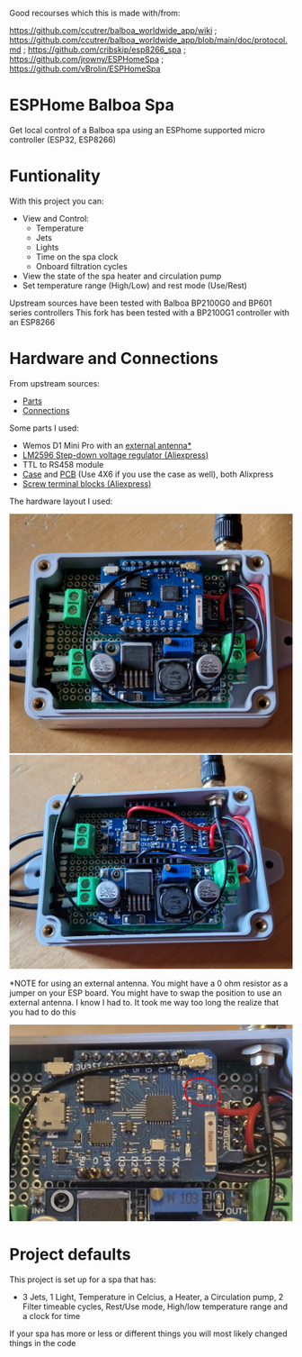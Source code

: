 Good recourses which this is made with/from:

https://github.com/ccutrer/balboa_worldwide_app/wiki ; https://github.com/ccutrer/balboa_worldwide_app/blob/main/doc/protocol.md ; https://github.com/cribskip/esp8266_spa ; https://github.com/jrowny/ESPHomeSpa ; https://github.com/vBrolin/ESPHomeSpa

# ESPHome Balboa Spa

Get local control of a Balboa spa using an ESPhome supported micro controller (ESP32, ESP8266)

# Funtionality

With this project you can:

- View and Control:
  - Temperature
  - Jets
  - Lights
  - Time on the spa clock
  - Onboard filtration cycles
- View the state of the spa heater and circulation pump
- Set temperature range (High/Low) and rest mode (Use/Rest)

Upstream sources have been tested with Balboa BP2100G0 and BP601 series controllers
This fork has been tested with a BP2100G1 controller with an ESP8266

# Hardware and Connections

From upstream sources:

- [Parts](https://github.com/cribskip/esp8266_spa#parts)
- [Connections](https://github.com/cribskip/esp8266_spa#hardware-connections)

Some parts I used:

- Wemos D1 Mini Pro with an [external antenna*](pictures/external_antenna.md)
- [LM2596 Step-down voltage regulator (Aliexpress)](https://www.aliexpress.com/item/32653212622.html)
- TTL to RS458 module
- [Case](https://www.aliexpress.com/item/1005005341333614.html) and [PCB](https://www.aliexpress.com/item/1005003384353640.html) (Use 4X6 if you use the case as well), both Alixpress
- [Screw terminal blocks (Aliexpress)](https://www.aliexpress.com/item/32868515933.html)

The hardware layout I used:

![1](pictures/with_esp.jpg) ![2](pictures/under_esp.jpg)

*NOTE for using an external antenna. You might have a 0 ohm resistor as a jumper on your ESP board. You might have to swap the position to use an external antenna. I know I had to. It took me way too long the realize that you had to do this

![3](pictures/external_antenna.jpg)

# Project defaults

This project is set up for a spa that has:

- 3 Jets, 1 Light, Temperature in Celcius, a Heater, a Circulation pump, 2 Filter timeable cycles, Rest/Use mode, High/low temperature range and a clock for time

If your spa has more or less or different things you will most likely changed things in the code

